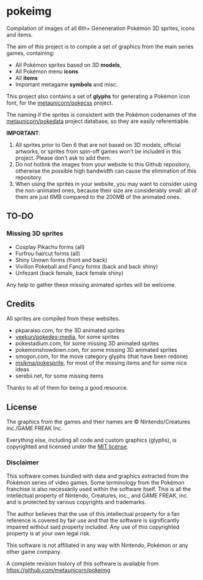 # pokeimg

Compilation of images of all 6th+ Geneneration Pokémon 3D sprites, icons and items.

The aim of this project is to compile a set of graphics from the main series games,
containing:
* All Pokémon sprites based on 3D **models**,
* All Pokémon menu **icons**
* All **items**
* Important metagame **symbols** and misc.

This project also contains a set of **glyphs** for generating a Pokémon icon font, for
 the [metaunicorn/pokecss](https://github.com/metaunicorn/pokecss) project.

The naming if the sprites is consistent with the Pokémon codenames of the
 [metaunicorn/pokedata](https://github.com/metaunicorn/pokedata) project database, so they are
 easily referentiable.


**IMPORTANT**:

1. All sprites prior to Gen 6 that are not based on 3D models,
official artworks, or sprites from spin-off games won't be included in this project.
Please don't ask to add them.
2. Do not hotlink the images from your website to this Github repository, otherwise
the possible high bandwidth can cause the elimination of this repository.
3. When using the sprites in your website, you may want to consider using the non-animated
ones, because their size are considerably small: all of them are just 6MB compared to the 200MB
of the animated ones.


## TO-DO

### Missing 3D sprites

- Cosplay Pikachu forms (all)
- Furfrou haircut forms (all)
- Shiny Unown forms (front and back)
- Vivillon Pokeball and Fancy forms (back and back shiny)
- Unfezant (back female, back female shiny)

Any help to gather these missing animated sprites will be welcome.

## Credits
All sprites are compiled from these websites.

* pkparaiso.com, for the 3D animated sprites
* [veekun/pokedex-media](https://github.com/veekun/pokedex-media), for some sprites
* pokestadium.com, for some missing 3D animated sprites
* pokemonshowdown.com, for some missing 3D animated sprites
* smogon.com, for the move category glyphs (that have been redone)
* [msikma/pokesprite](https://github.com/msikma/pokesprite),
for most of the missing items and for some nice ideas
* serebii.net, for some missing items

Thanks to all of them for being a good resource.


## License

The graphics from the games and their names are
&copy; Nintendo/Creatures Inc./GAME FREAK Inc.

Everything else, including all code and custom graphics (glyphs),
is copyrighted and licensed under the 
[MIT license](https://github.com/metaunicorn/pokeimg/LICENSE).

### Disclaimer

This software comes bundled with data and graphics extracted from the
Pokémon series of video games. Some terminology from the Pokémon franchise is
also necessarily used within the software itself. This is all the intellectual
property of Nintendo, Creatures, inc., and GAME FREAK, inc. and is protected by
various copyrights and trademarks.

The author believes that the use of this intellectual property for a fan reference
is covered by fair use and that the software is significantly impaired without said
property included. Any use of this copyrighted property is at your own legal risk.

This software is not affiliated in any way with Nintendo,
Pokémon or any other game company.

A complete revision history of this software is available from
https://github.com/metaunicorn/pokeimg
